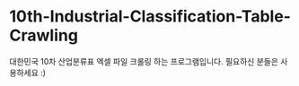 # 10th-Industrial-Classification-Table-Crawling
대한민국 10차 산업분류표 엑셀 파일 크롤링 하는 프로그램입니다. 필요하신 분들은 사용하세요 :)
